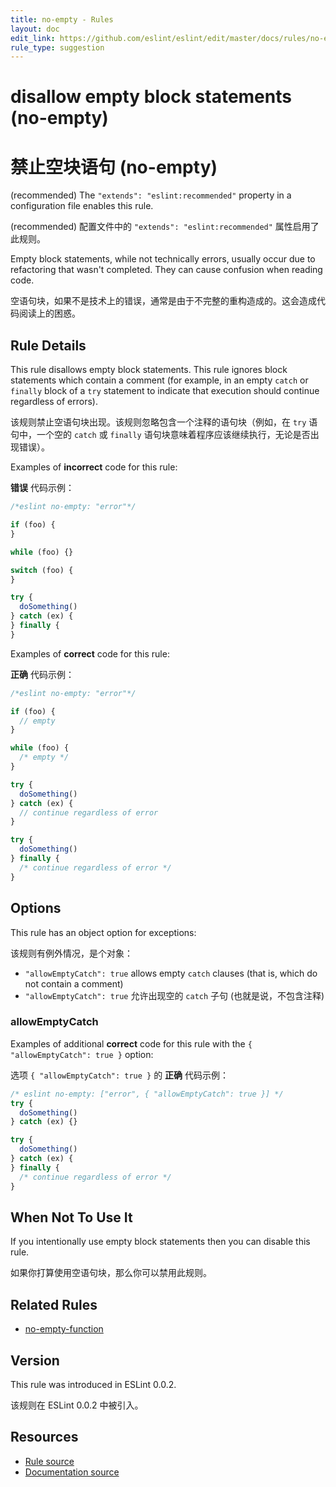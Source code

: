 ```yaml
---
title: no-empty - Rules
layout: doc
edit_link: https://github.com/eslint/eslint/edit/master/docs/rules/no-empty.md
rule_type: suggestion
---
```


<!-- Note: No pull requests accepted for this file. See README.md in the root directory for details. -->

# disallow empty block statements (no-empty)

# 禁止空块语句 (no-empty)

(recommended) The `"extends": "eslint:recommended"` property in a configuration file enables this rule.

(recommended) 配置文件中的 `"extends": "eslint:recommended"` 属性启用了此规则。

Empty block statements, while not technically errors, usually occur due to refactoring that wasn't completed. They can cause confusion when reading code.

空语句块，如果不是技术上的错误，通常是由于不完整的重构造成的。这会造成代码阅读上的困惑。

## Rule Details

This rule disallows empty block statements. This rule ignores block statements which contain a comment (for example, in an empty `catch` or `finally` block of a `try` statement to indicate that execution should continue regardless of errors).

该规则禁止空语句块出现。该规则忽略包含一个注释的语句块（例如，在 `try` 语句中，一个空的 `catch` 或 `finally` 语句块意味着程序应该继续执行，无论是否出现错误）。

Examples of **incorrect** code for this rule:

**错误** 代码示例：

```js
/*eslint no-empty: "error"*/

if (foo) {
}

while (foo) {}

switch (foo) {
}

try {
  doSomething()
} catch (ex) {
} finally {
}
```

Examples of **correct** code for this rule:

**正确** 代码示例：

```js
/*eslint no-empty: "error"*/

if (foo) {
  // empty
}

while (foo) {
  /* empty */
}

try {
  doSomething()
} catch (ex) {
  // continue regardless of error
}

try {
  doSomething()
} finally {
  /* continue regardless of error */
}
```

## Options

This rule has an object option for exceptions:

该规则有例外情况，是个对象：

- `"allowEmptyCatch": true` allows empty `catch` clauses (that is, which do not contain a comment)
- `"allowEmptyCatch": true` 允许出现空的 `catch` 子句 (也就是说，不包含注释)

### allowEmptyCatch

Examples of additional **correct** code for this rule with the `{ "allowEmptyCatch": true }` option:

选项 `{ "allowEmptyCatch": true }` 的 **正确** 代码示例：

```js
/* eslint no-empty: ["error", { "allowEmptyCatch": true }] */
try {
  doSomething()
} catch (ex) {}

try {
  doSomething()
} catch (ex) {
} finally {
  /* continue regardless of error */
}
```

## When Not To Use It

If you intentionally use empty block statements then you can disable this rule.

如果你打算使用空语句块，那么你可以禁用此规则。

## Related Rules

- [no-empty-function](https://cn.eslint.org/docs/rules/no-empty-function)

## Version

This rule was introduced in ESLint 0.0.2.

该规则在 ESLint 0.0.2 中被引入。

## Resources

- [Rule source](https://github.com/eslint/eslint/tree/master/lib/rules/no-empty.js)
- [Documentation source](https://github.com/eslint/eslint/tree/master/docs/rules/no-empty.md)
